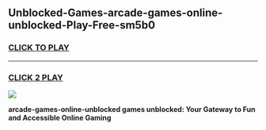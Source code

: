 
## Unblocked-Games-arcade-games-online-unblocked-Play-Free-sm5b0
<h3>
<a href="https://premium76.site?title=arcade-games-online-unblocked&ref=18A">CLICK TO PLAY</a></h3>
<hr>

<h3>
<a href="https://premium76.site?title=arcade-games-online-unblocked&ref=18A">CLICK 2 PLAY</a>
  
</h3>

<a href="https://premium76.site?title=arcade-games-online-unblocked&ref=18A"><img src="https://clearcache.store/games.png"></a>


**arcade-games-online-unblocked games unblocked: Your Gateway to Fun and Accessible Online Gaming**
